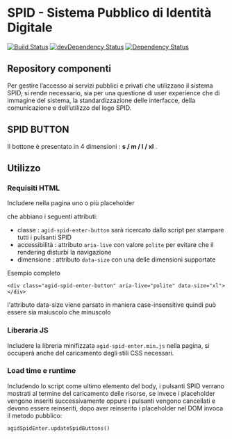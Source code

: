 # SPID - Sistema Pubblico di Identità Digitale

[![Build Status](https://travis-ci.org/italia/spid-smart-button.svg?branch=master)](https://travis-ci.org/italia/spid-smart-button) [![devDependency Status](https://david-dm.org/italia/spid-smart-button/dev-status.svg)](https://david-dm.org/italia/spid-smart-button#info=devDependencies)  [![Dependency Status](https://david-dm.org/italia/spid-smart-button.svg)](https://david-dm.org/italia/spid-smart-button)

## Repository componenti

Per gestire l’accesso ai servizi pubblici e privati che utilizzano il sistema SPID, si rende necessario, sia per una questione di user experience che di immagine del sistema, la standardizzazione delle interfacce, della comunicazione e dell’utilizzo del logo SPID.

## SPID BUTTON
Il bottone è presentato in 4 dimensioni : **s / m / l / xl** .

## Utilizzo
### Requisiti HTML
Includere nella pagina uno o più placeholder <div> che abbiano i seguenti attributi:

 - classe : `agid-spid-enter-button` sarà ricercato dallo script per stampare tutti i pulsanti SPID
 - accessibilità : attributo `aria-live` con valore `polite` per evitare che il rendering disturbi la navigazione
 - dimensione : attributo `data-size` con una delle dimensioni supportate

Esempio completo

    <div class="agid-spid-enter-button" aria-live="polite" data-size="xl"></div>

l'attributo data-size viene parsato in maniera case-insensitive quindi può essere sia maiuscolo che minuscolo

### Liberaria JS
Includere la libreria minifizzata `agid-spid-enter.min.js` nella pagina, si occuperà anche del caricamento degli stili CSS necessari.

### Load time e runtime
Includendo lo script come ultimo elemento del body, i pulsanti SPID verrano mostrati al termine del caricamento delle risorse, se invece i placeholder vengono inseriti successivamente oppure i pulsanti vengono cancellati e devono essere reinseriti, dopo aver reinserito i placeholder nel DOM invoca il metodo pubblico:

    agidSpidEnter.updateSpidButtons()
